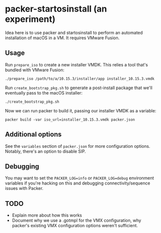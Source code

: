 # packer-startosinstall (an experiment)

Idea here is to use packer and startosinstall to perform an automated installation of macOS in a VM. It requires VMware Fusion.

## Usage

Run `prepare_iso` to create a new installer VMDK. This relies a tool that's bundled with VMware Fusion:

```
./prepare_iso /path/to/a/10.15.3/installer/app installer_10.15.3.vmdk
```

Run `create_bootstrap_pkg.sh` to generate a post-install package that we'll eventually pass to the macOS installer:

```
./create_bootstrap_pkg.sh
```


Now we can run packer to build it, passing our installer VMDK as a variable:
```
packer build -var iso_url=installer_10.15.3.vmdk packer.json
```

## Additional options

See the `variables` section of `packer.json` for more configuration options. Notably, there's an option to disable SIP.

## Debugging

You may want to set the `PACKER_LOG=info` or `PACKER_LOG=debug` environment variables if you're hacking on this and debugging connectivity/sequence issues with Packer.

## TODO

* Explain more about how this works
* Document why we use a .gotmpl for the VMX configuration, why packer's existing VMX configuration options weren't sufficient.
